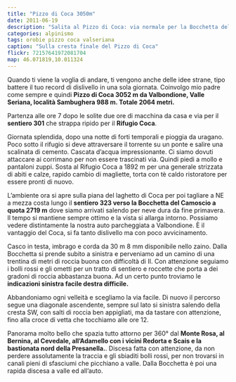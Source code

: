 ```yaml
---
title: "Pizzo di Coca 3050m"
date: 2011-06-19
description: "Salita al Pizzo di Coca: via normale per la Bocchetta del Camoscio con partenza Valbondione"
categories: alpinismo
tags: orobie pizzo coca valseriana 
caption: "Sulla cresta finale del Pizzo di Coca"
flickr: 72157641972081704
map: 46.071819,10.011324
---
```


Quando ti viene la voglia di andare, ti vengono anche delle idee strane, tipo battere il tuo record di dislivello in una sola giornata. Coinvolgo mio padre come sempre e quindi **Pizzo di Coca 3052 m da Valbondione, Valle Seriana, località Sambughera 988 m. Totale 2064 metri.**

Partenza alle ore 7 dopo le solite due ore di macchina da casa e via per il **sentiero 301** che strappa ripido per il **Rifugio Coca**.

Giornata splendida, dopo una notte di forti temporali e pioggia da uragano. Poco sotto il rifugio si deve attraversare il torrente su un ponte e salire una scalinata di cemento. Cascata d’acqua impressionante. Ci siamo dovuti attaccare ai corrimano per non essere trascinati via. Quindi piedi a mollo e pantaloni zuppi. Sosta al Rifugio Coca a 1892 m per una generale strizzata di abiti e calze, rapido cambio di magliette, torta con tè caldo ristoratore per essere pronti di nuovo.

L’ambiente ora si apre sulla piana del laghetto di Coca per poi tagliare a NE a mezza costa lungo il **sentiero 323 verso la Bocchetta del Camoscio a quota 2719 m** dove siamo arrivati salendo per neve dura da fine primavera. Il tempo si mantiene sempre ottimo e la vista si allarga intorno. Possiamo vedere distintamente la nostra auto parcheggiata a Valbondione. È il vantaggio del Coca, si fa tanto dislivello ma con poco avvicinamento.

Casco in testa, imbrago e corda da 30 m 8 mm disponibile nello zaino. Dalla Bocchetta si prende subito a sinistra e perveniamo ad un camino di una trentina di metri di roccia buona con difficoltà di II.  Con attenzione seguiamo i bolli rossi e gli ometti per un tratto di sentiero e roccette che porta a dei gradoni di roccia abbastanza buona. Ad un certo punto troviamo le **indicazioni sinistra facile destra difficile.**

Abbandoniamo ogni velleità e scegliamo la via facile. Di nuovo il percorso segue una diagonale ascendente, sempre sul lato si sinistra salendo della cresta SW, con salti di roccia ben appigliati, ma da tastare con attenzione, fino alla croce di vetta che tocchiamo alle ore 12.

Panorama molto bello che spazia tutto attorno per 360° dal **Monte Rosa, al Bernina, al Cevedale, all’Adamello con i vicini Redorta e Scais e la bastionata nord della Presanella.**. Discesa fatta con attenzione, da non perdere assolutamente la traccia e gli sbiaditi bolli rossi, per non trovarsi in canali pieni di sfasciumi che picchiano a valle. Dalla Bocchetta è poi una rapida discesa a valle ed all’auto.